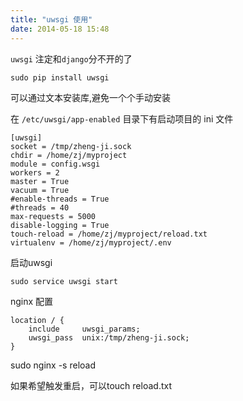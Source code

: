 ```yaml
---
title: "uwsgi 使用"
date: 2014-05-18 15:48
---
```

`uwsgi` 注定和`django`分不开的了

```python
sudo pip install uwsgi
```

可以通过文本安装库,避免一个个手动安装


在 `/etc/uwsgi/app-enabled` 目录下有启动项目的 ini 文件

```pyton
[uwsgi]
socket = /tmp/zheng-ji.sock
chdir = /home/zj/myproject
module = config.wsgi
workers = 2
master = True
vacuum = True
#enable-threads = True
#threads = 40
max-requests = 5000
disable-logging = True
touch-reload = /home/zj/myproject/reload.txt
virtualenv = /home/zj/myproject/.env
```

启动uwsgi
```
sudo service uwsgi start
```


nginx 配置

```
location / {
    include     uwsgi_params;
    uwsgi_pass  unix:/tmp/zheng-ji.sock;
}
```
sudo nginx -s reload

如果希望触发重启，可以touch reload.txt








